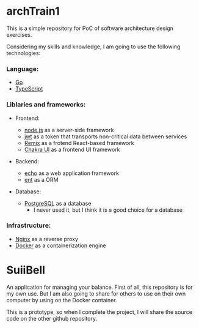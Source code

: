 # archTrain1
This is a simple repository for PoC of software architecture design exercises.

Considering my skills and knowledge, I am going to use the following technologies:
### Language: 
- [Go](https://golang.org/lang/)
- [TypeScript](https://www.typescriptlang.org/)

### Liblaries and frameworks:

- Frontend:
  - [node.js](https://nodejs.org/) as a server-side framework
  - [jwt](https://jwt.io/) as a token that  transports non-critical data between services
  - [Remix](https://remix.run/) as a frotend React-based framework
  - [Chakra UI](https://chakra-ui.com/) as a frontend UI framework

- Backend:  
  - [echo](https://echo.labstack.com/) as a web application framework
  - [ent](https://entgo.io/) as a ORM

- Database:
  - [PostgreSQL](https://www.postgresql.org/) as a database
    - I never used it, but I think it is a good choice for a database

### Infrastructure:
- [Nginx](https://nginx.org/) as a reverse proxy
- [Docker](https://www.docker.com/) as a containerization engine



# SuiiBell

An application for managing your balance.
First of all, this repository is for my own use.
But I am also going to share for others to use on their own computer by using on the Docker container.

This is a prototype, so when I complete the project, I will share the source code on the other github repository.